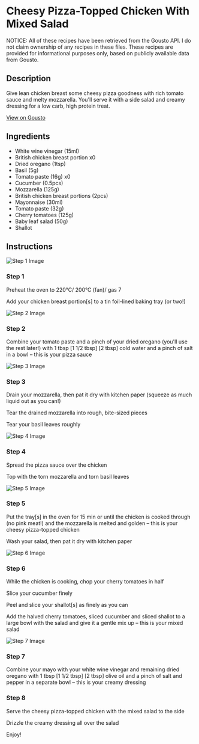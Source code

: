 # Cheesy Pizza-Topped Chicken With Mixed Salad 

NOTICE: All of these recipes have been retrieved from the Gousto API. I do not claim ownership of any recipes in these files. These recipes are provided for informational purposes only, based on publicly available data from Gousto.

## Description

Give lean chicken breast some cheesy pizza goodness with rich tomato sauce and melty mozzarella. You'll serve it with a side salad and creamy dressing for a low carb, high protein treat. 

[View on Gousto](https://www.gousto.co.uk/recipes/cookbook/cheesy-pizza-topped-chicken-with-mixed-salad)

## Ingredients

- White wine vinegar (15ml)
- British chicken breast portion x0
- Dried oregano (1tsp)
- Basil (5g)
- Tomato paste (16g) x0
- Cucumber (0.5pcs)
- Mozzarella (125g)
- British chicken breast portions (2pcs)
- Mayonnaise (30ml)
- Tomato paste (32g)
- Cherry tomatoes (125g)
- Baby leaf salad (50g)
- Shallot

## Instructions

![Step 1 Image](https://production-media.gousto.co.uk/cms/recipe-step-image/Step-1-1586949555860-x200.jpg)

### Step 1

Preheat the oven to 220°C/ 200°C (fan)/ gas 7

Add your chicken breast portion[s] to a tin foil-lined baking tray (or two!)

![Step 2 Image](https://production-media.gousto.co.uk/cms/recipe-step-image/Step-2-1586949560835-x200.jpg)

### Step 2

Combine your tomato paste and a pinch of your dried oregano (you'll use the rest later!) with 1 tbsp <span class="text-purple">[1 1/2 tbsp]</span> <span class="text-danger">[2 tbsp]</span> cold water and a pinch of salt in a bowl – this is your pizza sauce

![Step 3 Image](https://production-media.gousto.co.uk/cms/recipe-step-image/Step-3-1586949565802-x200.jpg)

### Step 3

Drain your mozzarella, then pat it dry with kitchen paper (squeeze as much liquid out as you can!)

Tear the drained mozzarella into rough, bite-sized pieces

Tear your basil leaves roughly

![Step 4 Image](https://production-media.gousto.co.uk/cms/recipe-step-image/Step-4-1586949572010-x200.jpg)

### Step 4

Spread the pizza sauce over the chicken

Top with the torn mozzarella and torn basil leaves

![Step 5 Image](https://production-media.gousto.co.uk/cms/recipe-step-image/Step-5-1586949576768-x200.jpg)

### Step 5

Put the tray[s] in the oven for 15 min or until the chicken is cooked through (no pink meat!) and the mozzarella is melted and golden – this is your cheesy pizza-topped chicken

Wash your salad, then pat it dry with kitchen paper

![Step 6 Image](https://production-media.gousto.co.uk/cms/recipe-step-image/Step-6-1586949581364-x200.jpg)

### Step 6

While the chicken is cooking, chop your cherry tomatoes in half

Slice your cucumber finely

Peel and slice your shallot[s]<span class="text-danger"> </span>as finely as you can

Add the halved cherry tomatoes, sliced cucumber and sliced shallot to a large bowl with the salad and give it a gentle mix up – this is your mixed salad

![Step 7 Image](https://production-media.gousto.co.uk/cms/recipe-step-image/Step-7-1586949587679-x200.jpg)

### Step 7

Combine your mayo with your white wine vinegar and remaining dried oregano with 1 tbsp <span class="text-purple">[1 1/2 tbsp]</span> <span class="text-danger">[2 tbsp]</span> olive oil and a pinch of salt and pepper in a separate bowl – this is your creamy dressing

### Step 8

Serve the cheesy pizza-topped chicken with the mixed salad to the side

Drizzle the creamy dressing all over the salad

Enjoy!

